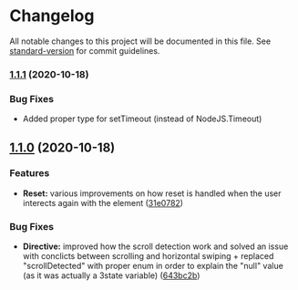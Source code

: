 # Changelog

All notable changes to this project will be documented in this file. See [standard-version](https://github.com/conventional-changelog/standard-version) for commit guidelines.

### [1.1.1](https://github.com/Scarg/vue-swipeable/compare/v1.1.0...v1.1.1) (2020-10-18)
### Bug Fixes
* Added proper type for setTimeout (instead of NodeJS.Timeout)

## [1.1.0](https://github.com/Scarg/vue-swipeable/compare/v0.0.12...v1.1.0) (2020-10-18)


### Features

* **Reset:** various improvements on how reset is handled when the user interects again with the element ([31e0782](https://github.com/Scarg/vue-swipeable/commit/31e07821a54b41153a3830b0a18129805917bbd6))


### Bug Fixes

* **Directive:** improved how the scroll detection work and solved an issue with conclicts between scrolling and horizontal swiping + replaced "scrollDetected" with proper enum in order to explain the "null" value (as it was actually a 3state variable) ([643bc2b](https://github.com/Scarg/vue-swipeable/commit/643bc2b34486c8d9fe01fe67d0f1fd9da5aa50d2))
